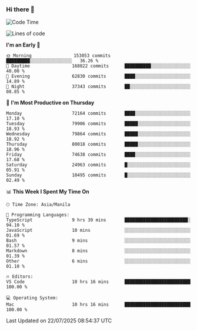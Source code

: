 ### Hi there 👋

<!--START_SECTION:waka-->
![Code Time](http://img.shields.io/badge/Code%20Time-6%2C132%20hrs%2032%20mins-blue)

![Lines of code](https://img.shields.io/badge/From%20Hello%20World%20I%27ve%20Written-143.8%20million%20lines%20of%20code-blue)

**I'm an Early 🐤** 

```text
🌞 Morning                153053 commits      █████████░░░░░░░░░░░░░░░░   36.26 % 
🌆 Daytime                168822 commits      ██████████░░░░░░░░░░░░░░░   40.00 % 
🌃 Evening                62830 commits       ████░░░░░░░░░░░░░░░░░░░░░   14.89 % 
🌙 Night                  37343 commits       ██░░░░░░░░░░░░░░░░░░░░░░░   08.85 % 
```
📅 **I'm Most Productive on Thursday** 

```text
Monday                   72164 commits       ████░░░░░░░░░░░░░░░░░░░░░   17.10 % 
Tuesday                  79906 commits       █████░░░░░░░░░░░░░░░░░░░░   18.93 % 
Wednesday                79864 commits       █████░░░░░░░░░░░░░░░░░░░░   18.92 % 
Thursday                 80018 commits       █████░░░░░░░░░░░░░░░░░░░░   18.96 % 
Friday                   74638 commits       ████░░░░░░░░░░░░░░░░░░░░░   17.68 % 
Saturday                 24963 commits       █░░░░░░░░░░░░░░░░░░░░░░░░   05.91 % 
Sunday                   10495 commits       █░░░░░░░░░░░░░░░░░░░░░░░░   02.49 % 
```


📊 **This Week I Spent My Time On** 

```text
🕑︎ Time Zone: Asia/Manila

💬 Programming Languages: 
TypeScript               9 hrs 39 mins       ████████████████████████░   94.10 % 
JavaScript               10 mins             ░░░░░░░░░░░░░░░░░░░░░░░░░   01.69 % 
Bash                     9 mins              ░░░░░░░░░░░░░░░░░░░░░░░░░   01.57 % 
Markdown                 8 mins              ░░░░░░░░░░░░░░░░░░░░░░░░░   01.39 % 
Other                    6 mins              ░░░░░░░░░░░░░░░░░░░░░░░░░   01.10 % 

🔥 Editors: 
VS Code                  10 hrs 16 mins      █████████████████████████   100.00 % 

💻 Operating System: 
Mac                      10 hrs 16 mins      █████████████████████████   100.00 % 
```


 Last Updated on 22/07/2025 08:54:37 UTC
<!--END_SECTION:waka-->


<!--
**rad182/rad182** is a ✨ _special_ ✨ repository because its `README.md` (this file) appears on your GitHub profile.

Here are some ideas to get you started:

- 🔭 I’m currently working on ...
- 🌱 I’m currently learning ...
- 👯 I’m looking to collaborate on ...
- 🤔 I’m looking for help with ...
- 💬 Ask me about ...
- 📫 How to reach me: ...
- 😄 Pronouns: ...
- ⚡ Fun fact: ...
-->
